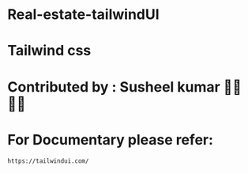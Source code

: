 # Real-estate-tailwindUI

# Tailwind css

# Contributed by : Susheel kumar 🐱‍👤🐱‍💻



# For Documentary please refer:

```
https://tailwindui.com/

```
